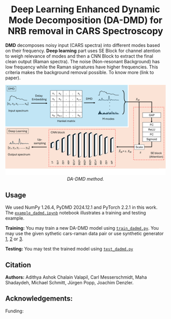 <div align="center">

# **Deep Learning Enhanced Dynamic Mode Decomposition (DA-DMD) for NRB removal in CARS Spectroscopy**
</div>

**DMD** decomposes noisy input (CARS spectra) into different modes based on their frequency. **Deep learning** part uses SE Block for channel atention to weigh relevance of modes and then a CNN Block to extract the final clean output (Raman spectra). The noise (Non-resonant Background) has low frequency while the Raman signatures have higher frequencies. This criteria makes the background removal possible. To know more (link to paper). 

<p align="center">
  <img src="images/Methods.png" width="800" alt="DA-DMD method">
  <br>
  <em>DA-DMD method.</em>
</p>

## Usage
We used NumPy 1.26.4, PyDMD 2024.12.1 and PyTorch 2.2.1 in this work. The [`example_dadmd.ipynb`](./example_dadmd.ipynb) notebook illustrates a training and testing example.

**Training:** You may train a new DA-DMD model using [`train_dadmd.py`](./train_dadmd.py). You may use the given sythetic cars-raman data pair or use synthetic generator [1](https://github.com/crimson-project-eu/NRB_removal/blob/main/synthetic-data-generator.py), [2](https://github.com/Junjuri/LUT/blob/main/RSS_Advances_CNN_to_train_with_different_NRBs.py) or [3](https://github.com/Valensicv/Specnet/blob/master/Specnet_Published.ipynb).

**Testing:** You may test the trained model using [`test_dadmd.py`](./test_dadmd.py) 

## Citation
**Authors:** Adithya Ashok Chalain Valapil, Carl Messerschmidt, Maha Shadaydeh, Michael Schmitt, Jürgen Popp, Joachim Denzler.

## Acknowledgements:
Funding:
